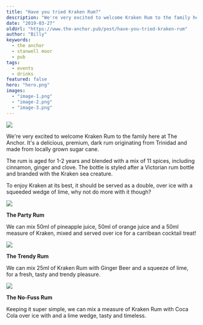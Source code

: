 ```yaml
---
title: "Have you tried Kraken Rum?"
description: "We're very excited to welcome Kraken Rum to the family here at The Anchor. It's a delicious, premium, dark rum originating from Trinidad and made from locally grown sugar cane.The rum is aged for 1-2 years and blended with a mix of 11 spices, including cinnamon, ginger and clove. The bottle is styled after a Victorian rum bottle and branded with the Kraken sea creature. To enjoy Kraken at its best, it should be served as a double, over ice with a squeeded wedge of lime, why not do more with it t"
date: "2019-03-27"
oldUrl: "https://www.the-anchor.pub/post/have-you-tried-kraken-rum"
author: "Billy"
keywords:
  - the anchor
  - stanwell moor
  - pub
tags:
  - events
  - drinks
featured: false
hero: "hero.png"
images:
  - "image-1.png"
  - "image-2.png"
  - "image-3.png"
---
```


  

![](https://static.wixstatic.com/media/1c749e_7778e7df9f0b44f185790326c40de075~mv2.png/v1/fill/w_47,h_39,al_c,q_85,usm_0.66_1.00_0.01,blur_2,enc_avif,quality_auto/1c749e_7778e7df9f0b44f185790326c40de075~mv2.png)

We're very excited to welcome Kraken Rum to the family here at The Anchor. It's a delicious, premium, dark rum originating from Trinidad and made from locally grown sugar cane.

The rum is aged for 1-2 years and blended with a mix of 11 spices, including cinnamon, ginger and clove. The bottle is styled after a Victorian rum bottle and branded with the Kraken sea creature.

To enjoy Kraken at its best, it should be served as a double, over ice with a squeeded wedge of lime, why not do more with it though?

  

![](https://static.wixstatic.com/media/1c749e_4e939b6f8978412c9c328901f15650f5~mv2.png/v1/fill/w_47,h_39,al_c,q_85,usm_0.66_1.00_0.01,blur_2,enc_avif,quality_auto/1c749e_4e939b6f8978412c9c328901f15650f5~mv2.png)

**The Party Rum**

We can mix 50ml of pineapple juice, 50ml of orange juice and a 50ml measure of Kraken, mixed and served over ice for a carribean cocktail treat!

![](https://static.wixstatic.com/media/1c749e_c4541a2759d74c399cb403885d247fc1~mv2.png/v1/fill/w_47,h_39,al_c,q_85,usm_0.66_1.00_0.01,blur_2,enc_avif,quality_auto/1c749e_c4541a2759d74c399cb403885d247fc1~mv2.png)

**The Trendy Rum**

We can mix 25ml of Kraken Rum with Ginger Beer and a squeeze of lime, for a fresh, tasty and trendy pleasure.

  

![](https://static.wixstatic.com/media/1c749e_3265b5a1b6424ce5be5d02849e46983d~mv2.png/v1/fill/w_47,h_39,al_c,q_85,usm_0.66_1.00_0.01,blur_2,enc_avif,quality_auto/1c749e_3265b5a1b6424ce5be5d02849e46983d~mv2.png)

**The No-Fuss Rum**

Keeping it super simple, we can mix a measure of Kraken Rum with Coca Cola over ice with and a lime wedge, tasty and timeless.
